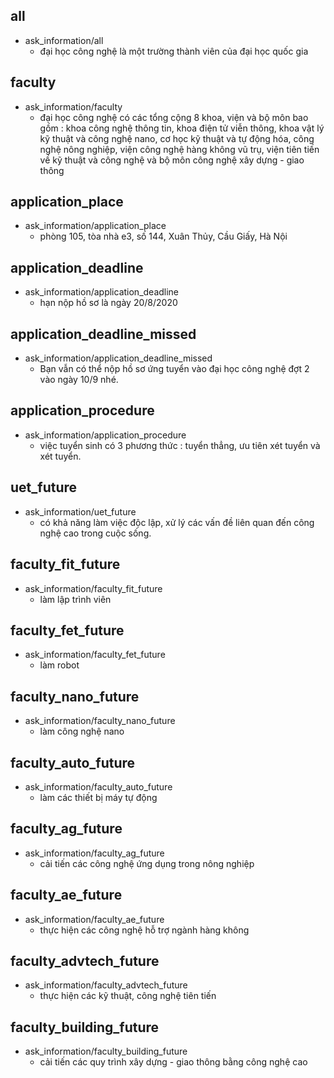 ## all
* ask_information/all
    - đại học công nghệ là một trường thành viên của đại học quốc gia

## faculty
* ask_information/faculty
    - đại học công nghệ có các tổng cộng 8 khoa, viện và bộ môn bao gồm : khoa công nghệ thông tin, khoa điện tử viễn thông, khoa vật lý kỹ thuật và công nghệ nano, cơ học kỹ thuật và tự động hóa, công nghệ nông nghiệp, viện công nghệ hàng không vũ trụ, viện tiên tiến về kỹ thuật và công nghệ và bộ môn công nghệ xây dựng - giao thông

## application_place
* ask_information/application_place
    - phòng 105, tòa nhà e3, số 144, Xuân Thủy, Cầu Giấy, Hà Nội

## application_deadline
* ask_information/application_deadline
    - hạn nộp hồ sơ là ngày 20/8/2020

## application_deadline_missed
* ask_information/application_deadline_missed
    - Bạn vẫn có thể nộp hồ sơ ứng tuyển vào đại học công nghệ đợt 2 vào ngày 10/9 nhé.

## application_procedure
* ask_information/application_procedure
    - việc tuyển sinh có 3 phương thức : tuyển thẳng, ưu tiên xét tuyển và xét tuyển.

## uet_future
* ask_information/uet_future
    - có khả năng làm việc độc lập, xử lý các vấn đề liên quan đến công nghệ cao trong cuộc sống.

## faculty_fit_future
* ask_information/faculty_fit_future
    - làm lập trình viên

## faculty_fet_future
* ask_information/faculty_fet_future
    - làm robot

## faculty_nano_future
* ask_information/faculty_nano_future
    - làm công nghệ nano

## faculty_auto_future
* ask_information/faculty_auto_future
    - làm các thiết bị máy tự động

## faculty_ag_future
* ask_information/faculty_ag_future
    - cải tiến các công nghệ ứng dụng trong nông nghiệp

## faculty_ae_future
* ask_information/faculty_ae_future
    - thực hiện các công nghệ hỗ trợ ngành hàng không

## faculty_advtech_future
* ask_information/faculty_advtech_future
    - thực hiện các kỹ thuật, công nghệ tiên tiến

## faculty_building_future
* ask_information/faculty_building_future
    - cải tiến các quy trình xây dựng - giao thông bằng công nghệ cao
